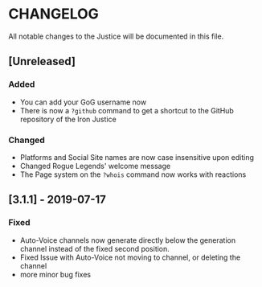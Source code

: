 # CHANGELOG
All notable changes to the Justice will be documented in this file.

## [Unreleased]
### Added
- You can add your GoG username now
- There is now a `?github` command to get a shortcut to the GitHub repository of the Iron Justice
### Changed
- Platforms and Social Site names are now case insensitive upon editing
- Changed Rogue Legends' welcome message
- The Page system on the `?whois` command now works with reactions

## [3.1.1] - 2019-07-17
### Fixed 
- Auto-Voice channels now generate directly below the generation channel instead of the fixed second position.
- Fixed Issue with Auto-Voice not moving to channel, or deleting the channel
- more minor bug fixes
